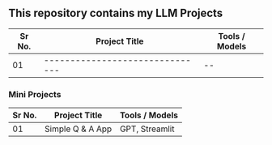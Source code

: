 ## This repository contains my LLM Projects

|Sr No.| Project Title | Tools / Models |
|------|---------------|------------|
|01|-------------------------------|--|

### Mini Projects

|Sr No.| Project Title | Tools / Models |
|------|---------------|------------|
|01|Simple Q & A App|GPT, Streamlit|